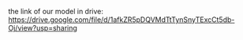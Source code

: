 the link of our model in drive: https://drive.google.com/file/d/1afkZR5pDQVMdTtTynSnyTExcCt5db-Oj/view?usp=sharing
